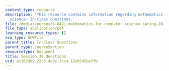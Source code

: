```yaml
---
content_type: resource
description: 'This resource contains information regarding mathematics for computer
  science: In-class questions.'
file: /media/courses/6-042j-mathematics-for-computer-science-spring-2015/a116336922c34a3c2cca12c8745be7fb_MIT6_042JS15_cp30.pdf
file_type: application/pdf
learning_resource_types: []
ocw_type: OCWFile
parent_title: In-Class Questions
parent_type: CourseSection
resourcetype: Document
title: Session 30 Questions
uid: a1163369-22c3-4a3c-2cca-12c8745be7fb
---
```

